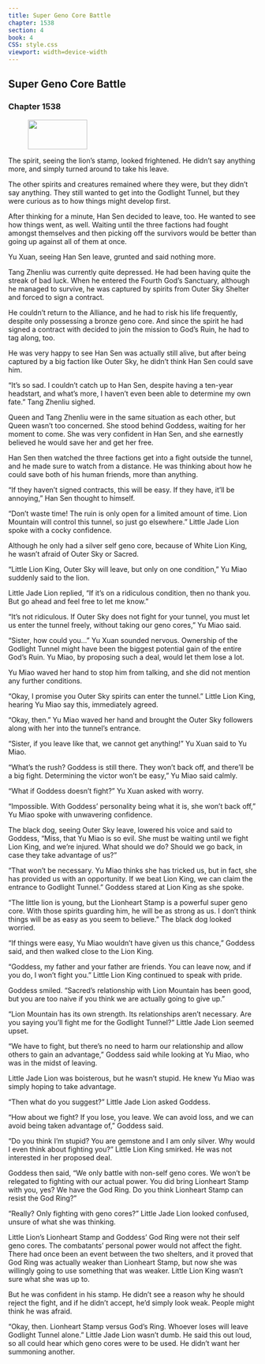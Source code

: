 ```yaml
---
title: Super Geno Core Battle
chapter: 1538
section: 4
book: 4
CSS: style.css
viewport: width=device-width
---
```


## Super Geno Core Battle

### Chapter 1538

<figure>
	<img src="../Images/gem.gif" alt="" id="gem" width="120" height="60" />
</figure>

The spirit, seeing the lion’s stamp, looked frightened. He didn’t say anything more, and simply turned around to take his leave.

The other spirits and creatures remained where they were, but they didn’t say anything. They still wanted to get into the Godlight Tunnel, but they were curious as to how things might develop first.

After thinking for a minute, Han Sen decided to leave, too. He wanted to see how things went, as well. Waiting until the three factions had fought amongst themselves and then picking off the survivors would be better than going up against all of them at once.

Yu Xuan, seeing Han Sen leave, grunted and said nothing more.

Tang Zhenliu was currently quite depressed. He had been having quite the streak of bad luck. When he entered the Fourth God’s Sanctuary, although he managed to survive, he was captured by spirits from Outer Sky Shelter and forced to sign a contract.

He couldn’t return to the Alliance, and he had to risk his life frequently, despite only possessing a bronze geno core. And since the spirit he had signed a contract with decided to join the mission to God’s Ruin, he had to tag along, too.

He was very happy to see Han Sen was actually still alive, but after being captured by a big faction like Outer Sky, he didn’t think Han Sen could save him.

“It’s so sad. I couldn’t catch up to Han Sen, despite having a ten-year headstart, and what’s more, I haven’t even been able to determine my own fate.” Tang Zhenliu sighed.

Queen and Tang Zhenliu were in the same situation as each other, but Queen wasn’t too concerned. She stood behind Goddess, waiting for her moment to come. She was very confident in Han Sen, and she earnestly believed he would save her and get her free.

Han Sen then watched the three factions get into a fight outside the tunnel, and he made sure to watch from a distance. He was thinking about how he could save both of his human friends, more than anything.

“If they haven’t signed contracts, this will be easy. If they have, it’ll be annoying,” Han Sen thought to himself.

“Don’t waste time! The ruin is only open for a limited amount of time. Lion Mountain will control this tunnel, so just go elsewhere.” Little Jade Lion spoke with a cocky confidence.

Although he only had a silver self geno core, because of White Lion King, he wasn’t afraid of Outer Sky or Sacred.

“Little Lion King, Outer Sky will leave, but only on one condition,” Yu Miao suddenly said to the lion.

Little Jade Lion replied, “If it’s on a ridiculous condition, then no thank you. But go ahead and feel free to let me know.”

“It’s not ridiculous. If Outer Sky does not fight for your tunnel, you must let us enter the tunnel freely, without taking our geno cores,” Yu Miao said.

“Sister, how could you…” Yu Xuan sounded nervous. Ownership of the Godlight Tunnel might have been the biggest potential gain of the entire God’s Ruin. Yu Miao, by proposing such a deal, would let them lose a lot.

Yu Miao waved her hand to stop him from talking, and she did not mention any further conditions.

“Okay, I promise you Outer Sky spirits can enter the tunnel.” Little Lion King, hearing Yu Miao say this, immediately agreed.

“Okay, then.” Yu Miao waved her hand and brought the Outer Sky followers along with her into the tunnel’s entrance.

“Sister, if you leave like that, we cannot get anything!” Yu Xuan said to Yu Miao.

“What’s the rush? Goddess is still there. They won’t back off, and there’ll be a big fight. Determining the victor won’t be easy,” Yu Miao said calmly.

“What if Goddess doesn’t fight?” Yu Xuan asked with worry.

“Impossible. With Goddess’ personality being what it is, she won’t back off,” Yu Miao spoke with unwavering confidence.

The black dog, seeing Outer Sky leave, lowered his voice and said to Goddess, “Miss, that Yu Miao is so evil. She must be waiting until we fight Lion King, and we’re injured. What should we do? Should we go back, in case they take advantage of us?”

“That won’t be necessary. Yu Miao thinks she has tricked us, but in fact, she has provided us with an opportunity. If we beat Lion King, we can claim the entrance to Godlight Tunnel.” Goddess stared at Lion King as she spoke.

“The little lion is young, but the Lionheart Stamp is a powerful super geno core. With those spirits guarding him, he will be as strong as us. I don’t think things will be as easy as you seem to believe.” The black dog looked worried.

“If things were easy, Yu Miao wouldn’t have given us this chance,” Goddess said, and then walked close to the Lion King.

“Goddess, my father and your father are friends. You can leave now, and if you do, I won’t fight you.” Little Lion King continued to speak with pride.

Goddess smiled. “Sacred’s relationship with Lion Mountain has been good, but you are too naive if you think we are actually going to give up.”

“Lion Mountain has its own strength. Its relationships aren’t necessary. Are you saying you’ll fight me for the Godlight Tunnel?” Little Jade Lion seemed upset.

“We have to fight, but there’s no need to harm our relationship and allow others to gain an advantage,” Goddess said while looking at Yu Miao, who was in the midst of leaving.

Little Jade Lion was boisterous, but he wasn’t stupid. He knew Yu Miao was simply hoping to take advantage.

“Then what do you suggest?” Little Jade Lion asked Goddess.

“How about we fight? If you lose, you leave. We can avoid loss, and we can avoid being taken advantage of,” Goddess said.

“Do you think I’m stupid? You are gemstone and I am only silver. Why would I even think about fighting you?” Little Lion King smirked. He was not interested in her proposed deal.

Goddess then said, “We only battle with non-self geno cores. We won’t be relegated to fighting with our actual power. You did bring Lionheart Stamp with you, yes? We have the God Ring. Do you think Lionheart Stamp can resist the God Ring?”

“Really? Only fighting with geno cores?” Little Jade Lion looked confused, unsure of what she was thinking.

Little Lion’s Lionheart Stamp and Goddess’ God Ring were not their self geno cores. The combatants’ personal power would not affect the fight. There had once been an event between the two shelters, and it proved that God Ring was actually weaker than Lionheart Stamp, but now she was willingly going to use something that was weaker. Little Lion King wasn’t sure what she was up to.

But he was confident in his stamp. He didn’t see a reason why he should reject the fight, and if he didn’t accept, he’d simply look weak. People might think he was afraid.

“Okay, then. Lionheart Stamp versus God’s Ring. Whoever loses will leave Godlight Tunnel alone.” Little Jade Lion wasn’t dumb. He said this out loud, so all could hear which geno cores were to be used. He didn’t want her summoning another.